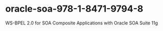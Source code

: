 # oracle-soa-978-1-8471-9794-8
WS-BPEL 2.0 for SOA Composite Applications with Oracle SOA Suite 11g
